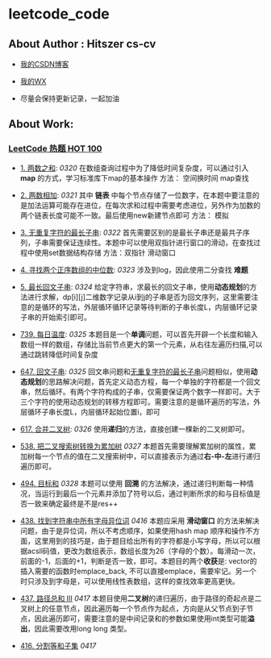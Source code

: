 # leetcode_code

## About Author : Hitszer cs-cv

- [我的CSDN博客](https://blog.csdn.net/qq_43528044)

- [我的WX](z1060856152)

- 尽量会保持更新记录，一起加油


## About Work:

### [LeetCode 热题 HOT 100](https://leetcode.cn/problem-list/2cktkvj/)

- [1. 两数之和](https://leetcode.cn/problems/two-sum/?favorite=2cktkvj): *0320* 在数组查询过程中为了降低时间复杂度，可以通过引入 **map** 的方式，学习标准库下map的基本操作 方法： 空间换时间  map查找

- [2. 两数相加](https://leetcode.cn/problems/add-two-numbers/?favorite=2cktkvj): *0321* 其中 **链表** 中每个节点存储了一位数字，在本题中要注意的是加法运算可能存在进位，在每次求和过程中需要考虑进位，另外作为加数的两个链表长度可能不一致。最后使用new新建节点即可 方法： 模拟
 
- [3. 无重复字符的最长子串](https://leetcode.cn/problems/longest-substring-without-repeating-characters/?favorite=2cktkvj): *0322* 首先需要区别的是最长子串还是最共子序列，子串需要保证连续性。本题中可以使用双指针进行窗口的滑动，在查找过程中使用set数据结构存储 方法：双指针 滑动窗口

- [4. 寻找两个正序数组的中位数](https://leetcode.cn/problems/median-of-two-sorted-arrays/?favorite=2cktkvj): *0323* 涉及到log，因此使用二分查找 **难题**

- [5. 最长回文子串](https://leetcode.cn/problems/longest-palindromic-substring/): *0324* 给定字符串，求最长的回文子串，使用**动态规划**的方法进行求解，dp[i][j]二维数字记录从i到j的子串是否为回文序列，这里需要注意的是循环的写法，外层循环循环记录等待判断的子串长度L，内层循环记录子串的开始索引即可。

- [739. 每日温度](https://leetcode.cn/problems/daily-temperatures/?favorite=2cktkvj): *0325* 本题目是一个**单调**问题，可以首先开辟一个长度和输入数组一样的数组，存储比当前节点更大的第一个元素，从右往左遍历扫描,可以通过跳转降低时间复杂度

- [647. 回文子串](https://leetcode.cn/problems/palindromic-substrings/?favorite=2cktkvj): *0325* 回文串问题和[无重复字符的最长子串](https://leetcode.cn/problems/longest-substring-without-repeating-characters/?favorite=2cktkvj)问题相似，使用**动态规划**的思路解决问题，首先定义动态方程，每一个单独的字符都是一个回文串，然后循环。有两个字符构成的子串，仅需要保证两个数字一样即可。大于三个字符的使用动态规划的转移方程即可。需要注意的是循环遍历的写法，外层循环子串长度L，内层循环起始位置i，即可

- [617. 合并二叉树](https://leetcode.cn/problems/merge-two-binary-trees/?favorite=2cktkvj): *0326*  使用**递归**的方法，直接创建一棵新的二叉树即可。

- [538. 把二叉搜索树转换为累加树](https://leetcode.cn/problems/convert-bst-to-greater-tree/?favorite=2cktkvj) *0327*  本题首先需要理解累加树的属性，累加树每一个节点的值在二叉搜索树中，可以直接表示为通过**右-中-左**进行递归遍历即可。

- [494. 目标和](https://leetcode.cn/problems/target-sum/?favorite=2cktkvj) *0328*  本题可以使用 **回溯** 的方法解决，通过递归判断每一种情况，当运行到最后一个元素并添加了符号以后，通过判断所求的和与目标值是否一致来确定最终是不是res++ 

- [438. 找到字符串中所有字母异位词](https://leetcode.cn/problems/find-all-anagrams-in-a-string/?favorite=2cktkvj) *0416*  本题应采用 **滑动窗口** 的方法来解决问题，由于是异位词，所以不考虑顺序，如果使用hash map 顺序和操作不方面，这里用到的技巧是，由于题目给出所有的字符都是小写字母，所以可以根据acsll码值，更改为数组表示，数组长度为26（字母的个数）。每滑动一次，前面的-1，后面的+1，判断是否一致，即可。本题目的两个**收获**是: vector的插入需要的函数时emplace_back, 不可以直接emplace，需要牢记。另一个时只涉及到字母是，可以使用线性表数组，这样的查找效率更高更快。 

- [437. 路径总和 III](https://leetcode.cn/problems/path-sum-iii/?favorite=2cktkvj) *0417*  本题目使用**二叉树**的递归遍历，由于路径的奇起点是二叉树上的任意节点，因此遍历每一个节点作为起点，方向是从父节点到子节点，因此遍历即可，需要注意的是中间记录和的参数如果使用int类型可能**溢出**，因此需要改用long long 类型。

- [416. 分割等和子集](https://leetcode.cn/problems/partition-equal-subset-sum/?favorite=2cktkvj) *0417*  

